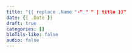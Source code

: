 ```yaml
---
title: "{{ replace .Name "-" " " | title }}"
date: {{ .Date }}
draft: true
categories: []
bloTils-like: false
audio: false
---
```

